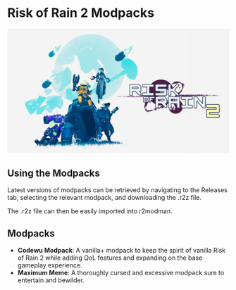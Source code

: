 # Risk of Rain 2 Modpacks

![Risk of Rain 2 Banner](ror2_banner.jpg?raw=true "Risk of Rain 2 Banner")

## Using the Modpacks
Latest versions of modpacks can be retrieved by navigating to the Releases tab, selecting the relevant modpack, and downloading the .r2z file.

The .r2z file can then be easily imported into r2modman.

## Modpacks
- **Codewu Modpack**: A vanilla+ modpack to keep the spirit of vanilla Risk of Rain 2 while adding QoL features and expanding on the base gameplay experience.
- **Maximum Meme**: A thoroughly cursed and excessive modpack sure to entertain and bewilder.
